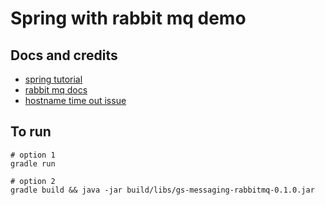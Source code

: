 Spring with rabbit mq demo
==========================

## Docs and credits
- [spring tutorial](https://spring.io/guides/gs/messaging-rabbitmq/)
- [rabbit mq docs](http://www.rabbitmq.com/documentation.html)
- [hostname time out issue](http://stackoverflow.com/questions/24797947/os-x-and-rabbitmq-error-epmd-error-for-host-xxx-address-cannot-connect-to-ho)

## To run
```
# option 1
gradle run

# option 2
gradle build && java -jar build/libs/gs-messaging-rabbitmq-0.1.0.jar
```